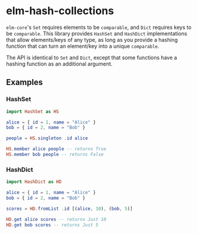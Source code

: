 # elm-hash-collections

`elm-core`'s `Set` requires elements to be `comparable`, and `Dict` requires
keys to be `comparable`. This library provides `HashSet` and `HashDict`
implementations that allow elements/keys of any type, as long as you provide
a hashing function that can turn an element/key into a unique `comparable`.

The API is identical to `Set` and `Dict`, except that some functions have
a hashing function as an additional argument.

## Examples

### HashSet

```elm
import HashSet as HS

alice = { id = 1, name = "Alice" }
bob = { id = 2, name = "Bob" }

people = HS.singleton .id alice

HS.member alice people -- returns True
HS.member bob people -- returns False
```

### HashDict

```elm
import HashDict as HD

alice = { id = 1, name = "Alice" }
bob = { id = 2, name = "Bob" }

scores = HD.fromList .id [(alice, 10), (bob, 5)]

HD.get alice scores -- returns Just 10
HD.get bob scores -- returns Just 5
```
